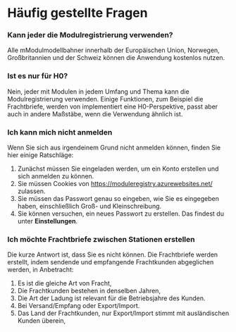 ﻿# Häufig gestellte Fragen
### Kann jeder die Modulregistrierung verwenden?
Alle mModulmodellbahner innerhalb der Europäischen Union, Norwegen, Großbritannien und der Schweiz
können die Anwendung kostenlos nutzen.

### Ist es nur für H0?
Nein, jeder mit Modulen in jedem Umfang und Thema kann die Modulregistrierung verwenden.
Einige Funktionen, zum Beispiel die Frachtbriefe, werden von implementiert
eine H0-Perspektive, passt aber auch in andere Maßstäbe, wenn die Verwendung ähnlich ist.

### Ich kann mich nicht anmelden
Wenn Sie sich aus irgendeinem Grund nicht anmelden können, finden Sie hier einige Ratschläge:
1. Zunächst müssen Sie eingeladen werden, um ein Konto erstellen und sich anmelden zu können.
2. Sie müssen Cookies von https://moduleregistry.azurewebsites.net/ zulassen.
3. Sie müssen das Passwort genau so eingeben, wie Sie es eingegeben haben, einschließlich Groß- und Kleinschreibung.
4. Sie können versuchen, ein neues Passwort zu erstellen. Das findest du unter **Einstellungen**.

### Ich möchte Frachtbriefe zwischen Stationen erstellen
Die kurze Antwort ist, dass Sie es nicht können.
Die Frachtbriefe werden erstellt, indem sendende und empfangende Frachtkunden abgeglichen werden,
in Anbetracht:
1) Es ist die gleiche Art von Fracht,
1) Die Frachtkunden bestehen in denselben Jahren,
1) Die Art der Ladung ist relevant für die Betriebsjahre des Kunden.
1) Bei Versand/Empfang oder Export/Import.
1) Das Land der Frachtkunden, nur Export/Import stimmt mit ausländischen Kunden überein,
